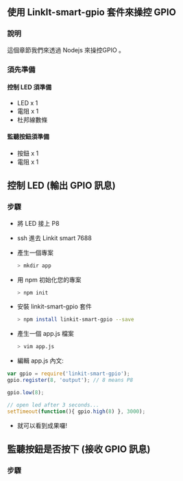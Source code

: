 ## 使用 LinkIt-smart-gpio 套件來操控 GPIO 

### 說明

這個章節我們來透過 Nodejs 來操控GPIO 。

### 須先準備

#### 控制 LED 須準備
* LED x 1
* 電阻 x 1
* 杜邦線數條

#### 監聽按鈕須準備
* 按鈕 x 1
* 電阻 x 1

## 控制 LED (輸出 GPIO 訊息)

### 步驟
* 將 LED 接上 P8
* ssh 進去 Linkit smart 7688
* 產生一個專案
    ``` bash
    > mkdir app
    ```
* 用 npm 初始化您的專案
    ``` bash
    > npm init
    ```
* 安裝 linkit-smart-gpio 套件
    ``` bash
    > npm install linkit-smart-gpio --save
    ```
    
* 產生一個 app.js 檔案
    ``` bash 
    > vim app.js
    ```
* 編輯 app.js 內文:

``` js
var gpio = require('linkit-smart-gpio');
gpio.register(8, 'output'); // 8 means P8

gpio.low(8);

// open led after 3 seconds...
setTimeout(function(){ gpio.high(8) }, 3000);
```
* 就可以看到成果囉!


## 監聽按鈕是否按下 (接收 GPIO 訊息) 
### 步驟
    

        

    